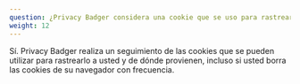 ```yaml
---
question: ¿Privacy Badger considera una cookie que se uso para rastrearme incluso si la borré?
weight: 12
---
```


Sí. Privacy Badger realiza un seguimiento de las cookies que se pueden utilizar para rastrearlo a usted y de dónde provienen, incluso si usted borra las cookies de su navegador con frecuencia.
